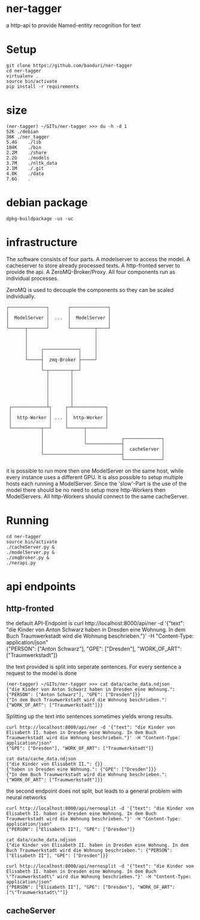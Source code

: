 # ner-tagger
a http-api to provide Named-entity recognition for text

# Setup

    git clone https://github.com/banduri/ner-tagger
    cd ner-tagger
    virtualenv .
    source bin/activate
    pip install -r requirements

# size

    (ner-tagger) ~/GITs/ner-tagger >>> du -h -d 1
    52K	./debian
    36K	./ner_tagger
    5.4G	./lib
    184K	./bin
    2.2M	./share
    2.2G	./models
    3.7M	./nltk_data
    2.1M	./.git
    4.0K	./data
    7.6G	.

# debian package

    dpkg-buildpackage -us -uc

# infrastructure

The software consists of four parts. A modelserver to access the model. A cacheserver to store already processed texts. A http-fronted server to provide the api. A ZeroMQ-Broker/Proxy. All four components run as individual processes.

ZeroMQ is used to decouple the components so they can be scaled individually.

    ┌──────────────┐       ┌──────────────┐
    │              │       │              │
    │  ModelServer │  ...  │  ModelServer │
    │              │       │              │
    └──────┬───────┘       └─────────┬────┘
           │                         │
           │                         │
           │                         │
           │     ┌─────────────┐     │
           │     │             │     │
           └─────┤  zmq-Broker ├─────┘
                 │             │
                 └─┬────────┬──┘
                   │        │
                   │        │
                   │        │
                   │        │
                   │        │
                   │        │
     ┌─────────────┴┐     ┌─┴────────────┐
     │              │     │              │
     │  http-Worker │ ... │  http-Worker │
     │              │     │              │
     └───────────┬──┘     └──────┬───────┘
                 │               │
                 │               │             ┌──────────────┐
                 │               └─────────────┤              │
                 │                             │  cacheServer │
                 └─────────────────────────────┤              │
                                               └──────────────┘

it is possible to run more then one ModelServer on the same host, while every instance uses a different GPU. It is also possible to setup multiple hosts each running a ModelServer. Since the 'slow'-Part is the use of the model there should be no need to setup more http-Workers then ModelServers. All http-Workers should connect to the same cacheServer.

# Running

    cd ner-tagger
    source bin/activate
    ./cacheServer.py &
    ./modelServer.py &
    ./zmqBroker.py &
    ./nerapi.py

# api endpoints

## http-fronted

the default API-Endpoint is
    curl http://localhost:8000/api/ner -d '{"text": "die Kinder von Anton Schwarz haben in Dresden eine Wohnung. In dem Buch Traumwerkstadt wird die Wohnung beschrieben."}' -H "Content-Type: application/json"                           
    {"PERSON": ["Anton Schwarz"], "GPE": ["Dresden"], "WORK_OF_ART": ["Traumwerkstadt"]}

the text provided is split into seperate sentences. For every sentence a request to the model is done

    (ner-tagger) ~/GITs/ner-tagger >>> cat data/cache_data.ndjson
    {"die Kinder von Anton Schwarz haben in Dresden eine Wohnung.": {"PERSON": ["Anton Schwarz"], "GPE": ["Dresden"]}}
    {"In dem Buch Traumwerkstadt wird die Wohnung beschrieben.": {"WORK_OF_ART": ["Traumwerkstadt"]}}

Splitting up the text into sentences sometimes yields wrong results. 

    curl http://localhost:8000/api/ner -d '{"text": "die Kinder von Elisabeth II. haben in Dresden eine Wohnung. In dem Buch Traumwerkstadt wird die Wohnung beschrieben."}' -H "Content-Type: application/json"                           
    {"GPE": ["Dresden"], "WORK_OF_ART": ["Traumwerkstadt"]}

    cat data/cache_data.ndjson
    {"die Kinder von Elisabeth II.": {}}
    {"haben in Dresden eine Wohnung.": {"GPE": ["Dresden"]}}
    {"In dem Buch Traumwerkstadt wird die Wohnung beschrieben.": {"WORK_OF_ART": ["Traumwerkstadt"]}}

the second endpoint does not split, but leads to a general problem with neural networks

    curl http://localhost:8000/api/nernosplit -d '{"text": "die Kinder von Elisabeth II. haben in Dresden eine Wohnung. In dem Buch Traumwerkstadt wird die Wohnung beschrieben."}' -H "Content-Type: application/json"
    {"PERSON": ["Elisabeth II"], "GPE": ["Dresden"]}

    cat data/cache_data.ndjson
    {"die Kinder von Elisabeth II. haben in Dresden eine Wohnung. In dem Buch Traumwerkstadt wird die Wohnung beschrieben.": {"PERSON": ["Elisabeth II"], "GPE": ["Dresden"]}}

    curl http://localhost:8000/api/nernosplit -d '{"text": "die Kinder von Elisabeth II. haben in Dresden eine Wohnung. In dem Buch \"Traumwerkstadt\" wird die Wohnung beschrieben."}' -H "Content-Type: application/json"                
    {"PERSON": ["Elisabeth II"], "GPE": ["Dresden"], "WORK_OF_ART": ["\"Traumwerkstadt\""]}

## cacheServer

